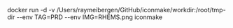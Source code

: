 docker run -d -v /Users/raymeibergen/GitHub/iconmake/workdir:/root/tmp-dir --env TAG=PRD --env IMG=RHEMS.png iconmake
